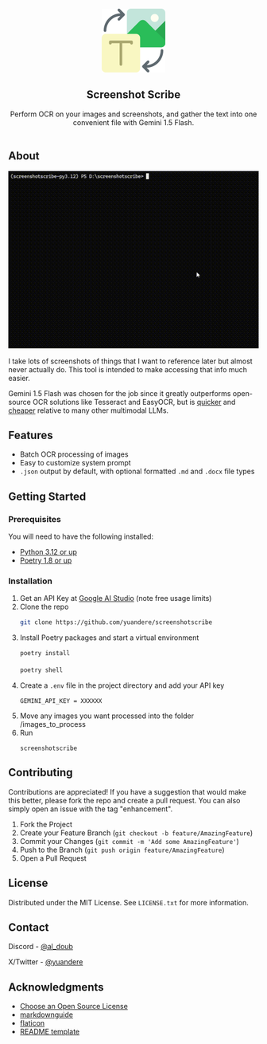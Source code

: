 <!-- PROJECT LOGO -->
<br />
<div align="center">
  <a href="https://github.com/yuandere/screenshotscribe">
    <img src="assets/logo.png" alt="Logo" width="128" height="128">
  </a>

  <h2 align="center">Screenshot Scribe</h2>

  <p align="center">
    Perform OCR on your images and screenshots, and gather the text into one convenient file with Gemini 1.5 Flash.
    <br />
    <br />
  </p>
</div>

<!-- ABOUT -->

## About

<div align="center">
  <a href="https://github.com/yuandere/screenshotscribe">
    <img src="assets/demo2.gif" alt="Logo" width="550" height="356">
  </a>
</div>

I take lots of screenshots of things that I want to reference later but almost never actually do. This tool is intended to make accessing that info much easier.

Gemini 1.5 Flash was chosen for the job since it greatly outperforms open-source OCR solutions like Tesseract and EasyOCR, but is [quicker](https://arxiv.org/abs/2403.05530) and [cheaper](https://llmpricecheck.com/) relative to many other multimodal LLMs.

<!-- FEATURES -->

## Features

- Batch OCR processing of images
- Easy to customize system prompt
- `.json` output by default, with optional formatted `.md` and `.docx` file types

<!-- GETTING STARTED -->

## Getting Started

### Prerequisites

You will need to have the following installed:

- [Python 3.12 or up](https://www.python.org/)
- [Poetry 1.8 or up](https://python-poetry.org/)


### Installation

1. Get an API Key at [Google AI Studio](https://aistudio.google.com/) \(note free usage limits\)
2. Clone the repo
   ```sh
   git clone https://github.com/yuandere/screenshotscribe
   ```
3. Install Poetry packages and start a virtual environment
   ```sh
   poetry install

   poetry shell
   ```
4. Create a `.env` file in the project directory and add your API key
   ```
   GEMINI_API_KEY = XXXXXX
   ```
5. Move any images you want processed into the folder /images_to_process
6. Run 
   ```
   screenshotscribe
   ```


<!-- CONTRIBUTING -->

## Contributing

Contributions are appreciated! If you have a suggestion that would make this better, please fork the repo and create a pull request. You can also simply open an issue with the tag "enhancement".

1. Fork the Project
2. Create your Feature Branch (`git checkout -b feature/AmazingFeature`)
3. Commit your Changes (`git commit -m 'Add some AmazingFeature'`)
4. Push to the Branch (`git push origin feature/AmazingFeature`)
5. Open a Pull Request

## License

Distributed under the MIT License. See `LICENSE.txt` for more information.

<!-- CONTACT -->

## Contact

Discord - [@al_doub](https://discord.com/)

X/Twitter - [@yuandere](https://x.com/yuandere)

<!-- ACKNOWLEDGMENTS -->

## Acknowledgments


- [Choose an Open Source License](https://choosealicense.com)
- [markdownguide](https://www.markdownguide.org/cheat-sheet/)
- [flaticon](https://www.flaticon.com/free-icon/generative-image_16649299)
- [README template](https://github.com/othneildrew/Best-README-Template)
